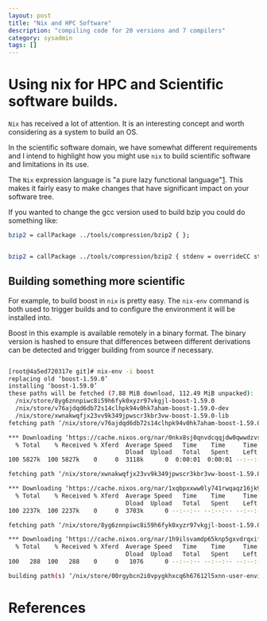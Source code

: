 ```yaml
---
layout: post
title: "Nix and HPC Software"
description: "compiling code for 20 versions and 7 compilers"
category: sysadmin
tags: []
---
```



# Using nix for HPC and Scientific software builds.

`Nix` has received a lot of attention. It is an interesting concept and worth considering as a system to build an OS.

In the scientific software domain, we have somewhat different requirements and I intend to highlight how you might use `nix` to build scientific software and limitations in its use.

The `Nix` expression language is "a pure lazy functional language"[1]. This makes it fairly easy to make changes that have significant impact on your software tree.

If you wanted to change the gcc version used to build bzip you could do something like:

```sh
bzip2 = callPackage ../tools/compression/bzip2 { };


bzip2 = callPackage ../tools/compression/bzip2 { stdenv = overrideCC stdenv gcc5; };

```

## Building something more scientific

For example, to build boost in `nix` is pretty easy. The `nix-env` command is both
used to trigger builds and to configure the environment it will be installed into.

Boost in this example is available remotely in a binary format. The binary version
is hashed to ensure that differences between different derivations can be detected
and trigger building from source if necessary.




```sh

[root@4a5ed720317e git]# nix-env -i boost
replacing old ‘boost-1.59.0’
installing ‘boost-1.59.0’
these paths will be fetched (7.88 MiB download, 112.49 MiB unpacked):
  /nix/store/8yg6znnpiwc8i59h6fyk0xyzr97vkgjl-boost-1.59.0
  /nix/store/v76ajdqd6db72s14clhpk94v0hk7aham-boost-1.59.0-dev
  /nix/store/xwnakwqfjx23vv9k349jpwscr3kbr3vw-boost-1.59.0-lib
fetching path ‘/nix/store/v76ajdqd6db72s14clhpk94v0hk7aham-boost-1.59.0-dev’...

*** Downloading ‘https://cache.nixos.org/nar/0nkx8sj0qnvdcqqjdw0qwwdzvsar15b7xi4bjca7pjmiz00295iq.nar.xz’ to ‘/nix/store/v76ajdqd6db72s14clhpk94v0hk7aham-boost-1.59.0-dev’...
  % Total    % Received % Xferd  Average Speed   Time    Time     Time  Current
                                 Dload  Upload   Total   Spent    Left  Speed
100 5827k  100 5827k    0     0  3118k      0  0:00:01  0:00:01 --:--:-- 3121k

fetching path ‘/nix/store/xwnakwqfjx23vv9k349jpwscr3kbr3vw-boost-1.59.0-lib’...

*** Downloading ‘https://cache.nixos.org/nar/1xqbpxxww0ly741rwqaqz16jk9027dx51836vpppzh5c45ykhypr.nar.xz’ to ‘/nix/store/xwnakwqfjx23vv9k349jpwscr3kbr3vw-boost-1.59.0-lib’...
  % Total    % Received % Xferd  Average Speed   Time    Time     Time  Current
                                 Dload  Upload   Total   Spent    Left  Speed
100 2237k  100 2237k    0     0  3703k      0 --:--:-- --:--:-- --:--:-- 3704k

fetching path ‘/nix/store/8yg6znnpiwc8i59h6fyk0xyzr97vkgjl-boost-1.59.0’...

*** Downloading ‘https://cache.nixos.org/nar/1h9ilsvamdp65knp5gxvdrqxifxqb9nlrls7aj8dm31vnp2136lh.nar.xz’ to ‘/nix/store/8yg6znnpiwc8i59h6fyk0xyzr97vkgjl-boost-1.59.0’...
  % Total    % Received % Xferd  Average Speed   Time    Time     Time  Current
                                 Dload  Upload   Total   Spent    Left  Speed
100   288  100   288    0     0   1076      0 --:--:-- --:--:-- --:--:--  1082

building path(s) ‘/nix/store/00rgybcn2i0vpygkhxcq6h67612l5xnn-user-environment’

```

# References

[1]: https://nixos.org/nix/manual/#ch-expression-language
